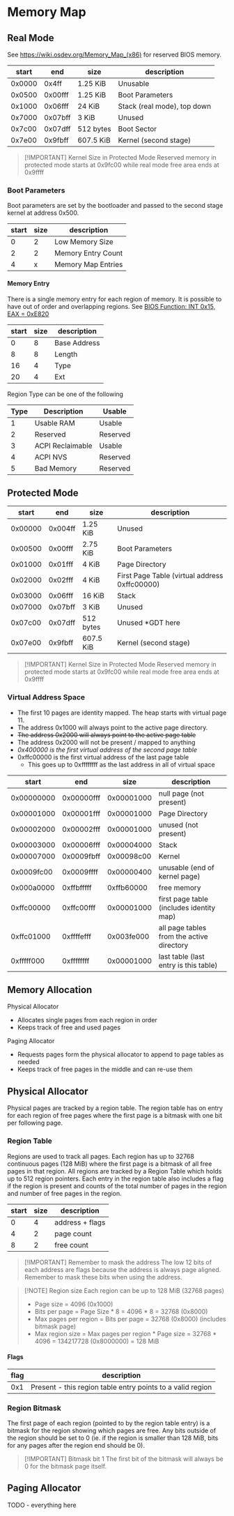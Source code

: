 # Memory Map

## Real Mode

See https://wiki.osdev.org/Memory_Map_(x86) for reserved BIOS memory.

| start  | end     | size      | description                 |
| ------ | ------- | --------- | --------------------------- |
| 0x0000 | 0x4ff   | 1.25 KiB  | Unusable                    |
| 0x0500 | 0x00fff | 1.25 KiB  | Boot Parameters             |
| 0x1000 | 0x06fff | 24 KiB    | Stack (real mode), top down |
| 0x7000 | 0x07bff | 3 KiB     | Unused                      |
| 0x7c00 | 0x07dff | 512 bytes | Boot Sector                 |
| 0x7e00 | 0x9fbff | 607.5 KiB | Kernel (second stage)       |

> [!IMPORTANT] Kernel Size in Protected Mode
> Reserved memory in protected mode starts at 0x9fc00 while real mode free area
> ends at 0x9ffff

### Boot Parameters

Boot parameters are set by the bootloader and passed to the second stage kernel
at address 0x500.

| start | size | description        |
| ----- | ---- | ------------------ |
| 0     | 2    | Low Memory Size    |
| 2     | 2    | Memory Entry Count |
| 4     | x    | Memory Map Entries |

#### Memory Entry

There is a single memory entry for each region of memory. It is possible to have
out of order and overlapping regions. See [BIOS Function: INT 0x15, EAX =
0xE820](https://wiki.osdev.org/Detecting_Memory_(x86)#BIOS_Function:_INT_0x15.2C_EAX_.3D_0xE820)

| start | size | description  |
| ----- | ---- | ------------ |
| 0     | 8    | Base Address |
| 8     | 8    | Length       |
| 16    | 4    | Type         |
| 20    | 4    | Ext          |

Region Type can be one of the following

| Type | Description      | Usable   |
| ---- | ---------------- | -------- |
| 1    | Usable RAM       | Usable   |
| 2    | Reserved         | Reserved |
| 3    | ACPI Reclaimable | Usable   |
| 4    | ACPI NVS         | Reserved |
| 5    | Bad Memory       | Reserved |

## Protected Mode

| start   | end     | size      | description                                   |
| ------- | ------- | --------- | --------------------------------------------- |
| 0x00000 | 0x004ff | 1.25 KiB  | Unused                                        |
| 0x00500 | 0x00fff | 2.75 KiB  | Boot Parameters                               |
| 0x01000 | 0x01fff | 4 KiB     | Page Directory                                |
| 0x02000 | 0x02fff | 4 KiB     | First Page Table (virtual address 0xffc00000) |
| 0x03000 | 0x06fff | 16 KiB    | Stack                                         |
| 0x07000 | 0x07bff | 3 KiB     | Unused                                        |
| 0x07c00 | 0x07dff | 512 bytes | Unused *GDT here                              |
| 0x07e00 | 0x9fbff | 607.5 KiB | Kernel (second stage)                         |

> [!IMPORTANT] Kernel Size in Protected Mode
> Reserved memory in protected mode starts at 0x9fc00 while real mode free area
> ends at 0x9ffff

### Virtual Address Space

- The first 10 pages are identity mapped. The heap starts with virtual page 11.
- The address 0x1000 will always point to the active page directory.
- ~~The address 0x2000 will always point to the active page table~~
- The address 0x2000 will not be present / mapped to anything
- _0x400000 is the first virtual address of the second page table_
- 0xffc00000 is the first virtual address of the last page table
  - This goes up to 0xffffffff as the last address in all of virtual space

| start      | end        | size       | description                               |
| ---------- | ---------- | ---------- | ----------------------------------------- |
| 0x00000000 | 0x00000fff | 0x00001000 | null page (not present)                   |
| 0x00001000 | 0x00001fff | 0x00001000 | Page Directory                            |
| 0x00002000 | 0x00002fff | 0x00001000 | unused (not present)                      |
| 0x00003000 | 0x00006fff | 0x00004000 | Stack                                     |
| 0x00007000 | 0x0009fbff | 0x00098c00 | Kernel                                    |
| 0x0009fc00 | 0x0009ffff | 0x00000400 | unusable (end of kernel page)             |
| 0x000a0000 | 0xffbfffff | 0xffb60000 | free memory                               |
| 0xffc00000 | 0xffc00fff | 0x00001000 | first page table (includes identity map)  |
| 0xffc01000 | 0xffffefff | 0x003fe000 | all page tables from the active directory |
| 0xfffff000 | 0xffffffff | 0x00001000 | last table (last entry is this table)     |

## Memory Allocation

Physical Allocator

- Allocates single pages from each region in order
- Keeps track of free and used pages

Paging Allocator

- Requests pages form the physical allocator to append to page tables as needed
- Keeps track of free pages in the middle and can re-use them

## Physical Allocator

Physical pages are tracked by a region table. The region table has on entry
for each region of free pages where the first page is a bitmask with one bit
per following page.

### Region Table

Regions are used to track all pages. Each region has up to 32768 continuous
pages (128 MiB) where the first page is a bitmask of all free pages in that
region. All regions are tracked by a Region Table which holds up to 512 region
pointers. Each entry in the region table also includes a flag if the region
is present and counts of the total number of pages in the region and number of
free pages in the region.

| start | size | description     |
| ----- | ---- | --------------- |
| 0     | 4    | address + flags |
| 4     | 2    | page count      |
| 8     | 2    | free count      |

>[!IMPORTANT] Remember to mask the address
> The low 12 bits of each address are flags because the address is always page
> aligned. Remember to mask these bits when using the address.

> [!NOTE] Region size
> Each region can be up to 128 MiB (32768 pages)
>- Page size = 4096 (0x1000)
>- Bits per page = Page Size * 8 = 4096 * 8 = 32768 (0x8000)
>- Max pages per region = Bits per page = 32768 (0x8000) (includes bitmask page)
>- Max region size = Max pages per region * Page size = 32768 * 4096 = 134217728
>  (0x8000000) = 128 MiB

#### Flags

| flag | description                                                |
| ---- | ---------------------------------------------------------- |
| 0x1  | Present - this region table entry points to a valid region |

### Region Bitmask

The first page of each region (pointed to by the region table entry) is a
bitmask for the region showing which pages are free. Any bits outside of the
region should be set to 0 (ie. if the region is smaller than 128 MiB, bits for
any pages after the region end should be 0).

> [!IMPORTANT] Bitmask bit 1
> The first bit of the bitmask will always be 0 for the bitmask page itself.

## Paging Allocator

TODO - everything here
